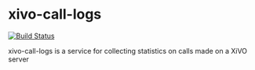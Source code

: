 xivo-call-logs
=========
[![Build Status](https://travis-ci.org/xivo-pbx/xivo-call-logs.png?branch=master)](https://travis-ci.org/xivo-pbx/xivo-call-logs)

xivo-call-logs is a service for collecting statistics on calls made on a XiVO server
